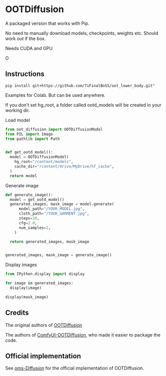 # OOTDiffusion

A packaged version that works with Pip.

No need to manually download models, checkpoints, weights etc. Should work out if the box.

Needs CUDA and GPU


O



## Instructions

`pip install git+https://github.com/7iFinalBoSS/oot_lower_body.git"`

Examples for Colab. But can be used anywhere.

If you don't set hg_root, a folder called ootd_models will be created in your working dir.

Load model
```python
from oot_diffusion import OOTDiffusionModel
from PIL import Image
from pathlib import Path


def get_ootd_model():
  model = OOTDiffusionModel(
    hg_root="/content/models",
    cache_dir="/content/drive/MyDrive/hf_cache",
  )
  return model
```

Generate image
```python
def generate_image():
  model = get_ootd_model()
  generated_images, mask_image = model.generate(
      model_path="/YOUR_MODEL.jpg",
      cloth_path="/YOUR_GARMENT.jpg",
      steps=10,
      cfg=2.0,
      num_samples=2,
    )

  return generated_images, mask_image


generated_images, mask_image = generate_image()
```

Display images

```python
from IPython.display import display

for image in generated_images:
  display(image)

display(mask_image)
```


## Credits 

The original authors of [OOTDiffusion](https://github.com/levihsu/OOTDiffusion)

The authors of [ComfyUI-OOTDiffusion](https://github.com/AuroBit/ComfyUI-OOTDiffusion), who made it easier to package the code.

## Official implementation

See [oms-Diffusion](https://github.com/ShineChen1024/oms-Diffusion) for the official implementation of OOTDiffusion. 
